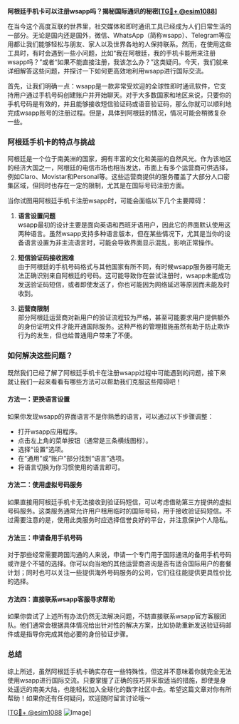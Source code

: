 **阿根廷手机卡可以注册wsapp吗？揭秘国际通讯的秘密[[TG💪+ @esim1088](https://t.me/s/esim1088)]**

在当今这个高度互联的世界里，社交媒体和即时通讯工具已经成为人们日常生活的一部分。无论是国内还是国外，微信、WhatsApp（简称wsapp）、Telegram等应用都让我们能够轻松与朋友、家人以及世界各地的人保持联系。然而，在使用这些工具时，有时会遇到一些小问题，比如“我在阿根廷，我的手机卡能用来注册wsapp吗？”或者“如果不能直接注册，我该怎么办？”这类疑问。今天，我们就来详细解答这些问题，并探讨一下如何更高效地利用wsapp进行国际交流。

首先，让我们明确一点：wsapp是一款非常受欢迎的全球性即时通讯软件，它支持用户通过手机号码创建账户并开始聊天。对于大多数国家和地区来说，只要你的手机号码是有效的，并且能够接收短信验证码或语音验证码，那么你就可以顺利地完成wsapp账号的注册过程。但是，具体到阿根廷的情况，情况可能会稍微复杂一些。

### 阿根廷手机卡的特点与挑战

阿根廷是一个位于南美洲的国家，拥有丰富的文化和美丽的自然风光。作为该地区的经济大国之一，阿根廷的电信市场也相当发达，市面上有多个运营商可供选择，例如Claro、Movistar和Personal等。这些运营商提供的服务覆盖了大部分人口密集区域，但同时也存在一定的限制，尤其是在国际号码注册方面。

当你试图用阿根廷手机卡注册wsapp时，可能会面临以下几个主要障碍：

1. **语言设置问题**  
   wsapp最初的设计主要是面向英语和西班牙语用户，因此它的界面默认使用这两种语言。虽然wsapp支持多种语言版本，但在某些情况下，尤其是当你的设备语言设置为非主流语言时，可能会导致界面显示混乱，影响正常操作。

2. **短信验证码接收困难**  
   由于阿根廷的手机号码格式与其他国家有所不同，有时候wsapp服务器可能无法正确识别来自阿根廷的号码。这可能导致你在尝试注册时，wsapp未能成功发送验证码短信，或者即使发送了，你也可能因为网络延迟等原因而未能及时收到。

3. **运营商限制**  
   部分阿根廷运营商对新用户的验证流程较为严格，甚至可能要求用户提供额外的身份证明文件才能开通国际服务。这种严格的管理措施虽然有助于防止欺诈行为的发生，但也给普通用户带来了不便。

### 如何解决这些问题？

既然我们已经了解了阿根廷手机卡在注册wsapp过程中可能遇到的问题，接下来就让我们一起来看看有哪些方法可以帮助我们克服这些障碍吧！

#### 方法一：更换语言设置
如果你发现wsapp的界面语言不是你熟悉的语言，可以通过以下步骤调整：
- 打开wsapp应用程序。
- 点击左上角的菜单按钮（通常是三条横线图标）。
- 选择“设置”选项。
- 在“通用”或“账户”部分找到“语言”选项。
- 将语言切换为你习惯使用的语言即可。

#### 方法二：使用虚拟号码服务
如果直接用阿根廷手机卡无法接收到验证码短信，可以考虑借助第三方提供的虚拟号码服务。这类服务通常允许用户租用临时的国际号码，用于接收验证码短信。不过需要注意的是，使用此类服务时应选择信誉良好的平台，并注意保护个人隐私。

#### 方法三：申请备用手机号码
对于那些经常需要跨国沟通的人来说，申请一个专门用于国际通讯的备用手机号码或许是个不错的选择。你可以向当地的其他运营商咨询是否有适合国际用户的套餐计划；同时也可以关注一些提供海外号码服务的公司，它们往往能提供更具性价比的选择。

#### 方法四：直接联系wsapp客服寻求帮助
如果你尝试了上述所有办法仍然无法解决问题，不妨直接联系wsapp官方客服团队。他们通常会根据具体情况给出针对性的解决方案，比如协助重新发送验证码邮件或是指导你完成其他必要的身份验证步骤。

### 总结

综上所述，虽然阿根廷手机卡确实存在一些特殊性，但这并不意味着你就完全无法使用wsapp进行国际交流。只要掌握了正确的技巧并采取适当的措施，即使是身处遥远的南美大陆，也能轻松加入全球化的数字社区中去。希望这篇文章对你有所帮助！如果你还有任何疑问，欢迎随时留言讨论哦～

[[TG💪+ @esim1088](https://t.me/s/esim1088) ![Image](https://i.postimg.cc/4NQfJmqS/Snipaste-2025-05-13-00-14-12.png)]